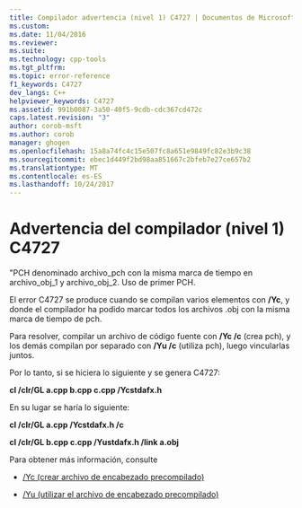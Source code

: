 ```yaml
---
title: Compilador advertencia (nivel 1) C4727 | Documentos de Microsoft
ms.custom: 
ms.date: 11/04/2016
ms.reviewer: 
ms.suite: 
ms.technology: cpp-tools
ms.tgt_pltfrm: 
ms.topic: error-reference
f1_keywords: C4727
dev_langs: C++
helpviewer_keywords: C4727
ms.assetid: 991b0087-3a50-40f5-9cdb-cdc367cd472c
caps.latest.revision: "3"
author: corob-msft
ms.author: corob
manager: ghogen
ms.openlocfilehash: 15a8a74fc4c15e507fc8a651e9849fc82e3b9c38
ms.sourcegitcommit: ebec1d449f2bd98aa851667c2bfeb7e27ce657b2
ms.translationtype: MT
ms.contentlocale: es-ES
ms.lasthandoff: 10/24/2017
---
```

# <a name="compiler-warning-level-1-c4727"></a>Advertencia del compilador (nivel 1) C4727
"PCH denominado archivo_pch con la misma marca de tiempo en archivo_obj_1 y archivo_obj_2.  Uso de primer PCH.  
  
 El error C4727 se produce cuando se compilan varios elementos con **/Yc**, y donde el compilador ha podido marcar todos los archivos .obj con la misma marca de tiempo de pch.  
  
 Para resolver, compilar un archivo de código fuente con **/Yc /c** (crea pch), y los demás compilan por separado con **/Yu /c** (utiliza pch), luego vincularlas juntos.  
  
 Por lo tanto, si se hiciera lo siguiente y se genera C4727:  
  
 **cl /clr/GL a.cpp b.cpp c.cpp /Ycstdafx.h**  
  
 En su lugar se haría lo siguiente:  
  
 **cl /clr/GL a.cpp /Ycstdafx.h /c**  
  
 **cl /clr/GL b.cpp c.cpp /Yustdafx.h /link a.obj**  
  
 Para obtener más información, consulte  
  
-   [/Yc (crear archivo de encabezado precompilado)](../../build/reference/yc-create-precompiled-header-file.md)  
  
-   [/Yu (utilizar el archivo de encabezado precompilado)](../../build/reference/yu-use-precompiled-header-file.md)